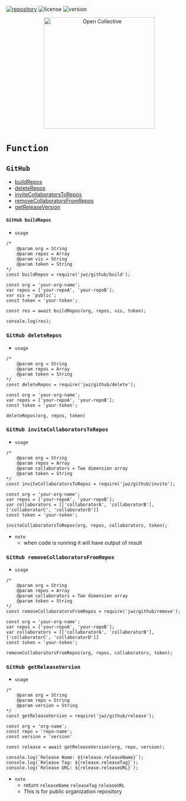 [![repository](https://img.shields.io/badge/repository-gray)](https://github.com/JetsadaWijit/npmjs) ![license](https://img.shields.io/badge/license-MIT-blue) ![version](https://img.shields.io/badge/version-1.6.12-blue)
<div align="center">
  <a href="https://opencollective.com/jetsadawijit" target="_blank" rel="noopener noreferrer">
    <img width="300" src="https://opencollective.com/public/images/opencollectivelogo.svg" alt="Open Collective">
  </a>
</div>

# `Function`
## `GitHub`
- [buildRepos](#github-buildrepos)
- [deleteRepos](#github-deleterepos)
- [inviteCollaboratorsToRepos](#github-invitecollaboratorstorepos)
- [removeCollaboratorsFromRepos](#github-removecollaboratorsfromrepos)
- [getReleaseVersion](#github-getreleaseversion)
#### `GitHub buildRepos`
- `usage`
```
/*
    @param org = String
    @param repos = Array
    @param vis = String
    @param token = String
*/
const buildRepos = require('jwz/github/build');

const org = 'your-org-name';
var repos = ['your-repoA', 'your-repoB'];
var vis = 'public';
const token = 'your-token';

const res = await buildRepos(org, repos, vis, token);

console.log(res);
```
### `GitHub deleteRepos`
- `usage`
```
/*
    @param org = String
    @param repos = Array
    @param token = String
*/
const deleteRepos = require('jwz/github/delete');

const org = 'your-org-name';
var repos = ['your-repoA', 'your-repoB'];
const token = 'your-token';

deleteRepos(org, repos, token)
```
### `GitHub inviteCollaboratorsToRepos`
- `usage`
```
/*
    @param org = String
    @param repos = Array
    @param collaborators = Two dimension array
    @param token = String
*/
const inviteCollaboratorsToRepos = require('jwz/github/invite');

const org = 'your-org-name';
var repos = ['your-repoA', 'your-repoB'];
var collaborators = [['collaboratorA', 'collaboratorB'], ['collaboratorC', 'collaboratorD']]
const token = 'your-token';

inviteCollaboratorsToRepos(org, repos, collaborators, token);
```
- `note`
    - when code is running it will have output of result
### `GitHub removeCollaboratorsFromRepos`
- `usage`
```
/*
    @param org = String
    @param repos = Array
    @param collaborators = Two dimension array
    @param token = String
*/
const removeCollaboratorsFromRepos = require('jwz/github/remove');

const org = 'your-org-name';
var repos = ['your-repoA', 'your-repoB'];
var collaborators = [['collaboratorA', 'collaboratorB'], ['collaboratorC', 'collaboratorD']]
const token = 'your-token';

removeCollaboratorsFromRepos(org, repos, collaborators, token);
```
### `GitHub getReleaseVersion`
- `usage`
```
/* 
    @param org = String
    @param repo = String
    @param version = String
*/
const getReleaseVersion = require('jwz/github/release');

const org = 'org-name';
const repo = 'repo-name';
const version = 'version'

const release = await getReleaseVersion(org, repo, version);

console.log(`Release Name: ${release.releaseName}`);
console.log(`Release Tag: ${release.releaseTag}`);
console.log(`Release URL: ${release.releaseURL}`);
```
- `note`
    - return `releaseName` `releaseTag` `releaseURL`
    - This is for public organization repository